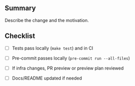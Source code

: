 ## Summary

Describe the change and the motivation.

## Checklist

- [ ] Tests pass locally (`make test`) and in CI
- [ ] Pre-commit passes locally (`pre-commit run --all-files`)
- [ ] If infra changes, PR preview or preview plan reviewed
- [ ] Docs/README updated if needed

